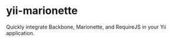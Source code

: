 yii-marionette
==============

Quickly integrate Backbone, Marionette, and RequireJS in your Yii application.
